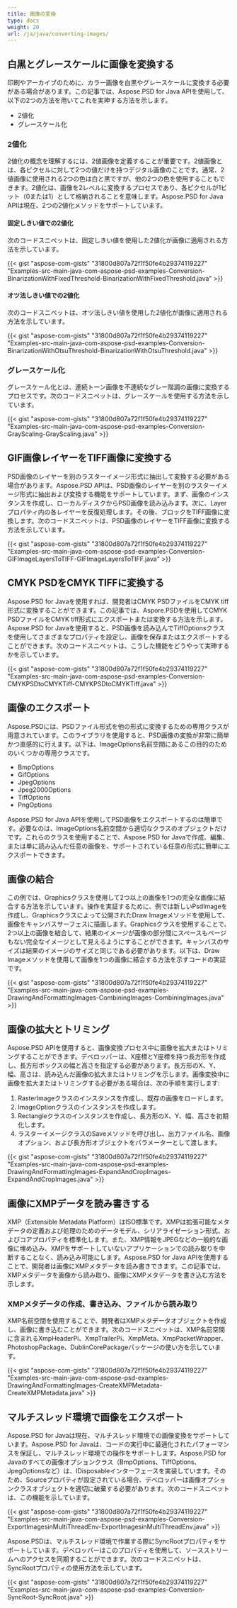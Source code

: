 ```yaml
---
title: 画像の変換
type: docs
weight: 20
url: /ja/java/converting-images/
---
```


## **白黒とグレースケールに画像を変換する**
印刷やアーカイブのために、カラー画像を白黒やグレースケールに変換する必要がある場合があります。この記事では、Aspose.PSD for Java APIを使用して、以下の2つの方法を用いてこれを実珅する方法を示します。

- 2値化
- グレースケール化
### **2値化**
2値化の概念を理解するには、2値画像を定義することが重要です。2値画像とは、各ピクセルに対して2つの値だけを持つデジタル画像のことです。通常、2値画像に使用される2つの色は白と黒ですが、他の2つの色を使用することもできます。2値化は、画像を2レベルに変換するプロセスであり、各ピクセルが1ビット（0または1）として格納されることを意味します。Aspose.PSD for Java APIは現在、2つの2値化メソッドをサポートしています。
#### **固定しきい値での2値化**
次のコードスニペットは、固定しきい値を使用した2値化が画像に適用される方法を示しています。



{{< gist "aspose-com-gists" "31800d807a72f1f50fe4b29374119227" "Examples-src-main-java-com-aspose-psd-examples-Conversion-BinarizationWithFixedThreshold-BinarizationWithFixedThreshold.java" >}}
#### **オツ法しきい値での2値化**
次のコードスニペットは、オツ法しきい値を使用した2値化が画像に適用される方法を示しています。



{{< gist "aspose-com-gists" "31800d807a72f1f50fe4b29374119227" "Examples-src-main-java-com-aspose-psd-examples-Conversion-BinarizationWithOtsuThreshold-BinarizationWithOtsuThreshold.java" >}}
### **グレースケール化**
グレースケール化とは、連続トーン画像を不連続なグレー階調の画像に変換するプロセスです。次のコードスニペットは、グレースケールを使用する方法を示しています。



{{< gist "aspose-com-gists" "31800d807a72f1f50fe4b29374119227" "Examples-src-main-java-com-aspose-psd-examples-Conversion-GrayScaling-GrayScaling.java" >}}
## **GIF画像レイヤーをTIFF画像に変換する**
PSD画像のレイヤーを別のラスターイメージ形式に抽出して変換する必要がある場合があります。Aspose.PSD APIは、PSD画像のレイヤーを別のラスターイメージ形式に抽出および変換する機能をサポートしています。まず、画像のインスタンスを作成し、ローカルディスクからPSD画像を読み込みます。次に、Layerプロパティ内の各レイヤーを反復処理します。その後、ブロックをTIFF画像に変換します。次のコードスニペットは、PSD画像のレイヤーをTIFF画像に変換する方法を示しています。



{{< gist "aspose-com-gists" "31800d807a72f1f50fe4b29374119227" "Examples-src-main-java-com-aspose-psd-examples-Conversion-GIFImageLayersToTIFF-GIFImageLayersToTIFF.java" >}}
## **CMYK PSDをCMYK TIFFに変換する**
Aspose.PSD for Javaを使用すれば、開発者はCMYK PSDファイルをCMYK tiff形式に変換することができます。この記事では、Aspore.PSDを使用してCMYK PSDファイルをCMYK tiff形式にエクスポートまたは変換する方法を示します。Aspose.PSD for Javaを使用すると、PSD画像を読み込んでTiffOptionsクラスを使用してさまざまなプロパティを設定し、画像を保存またはエクスポートすることができます。次のコードスニペットは、こうした機能をどうやって実珅するかを示しています。



{{< gist "aspose-com-gists" "31800d807a72f1f50fe4b29374119227" "Examples-src-main-java-com-aspose-psd-examples-Conversion-CMYKPSDtoCMYKTiff-CMYKPSDtoCMYKTiff.java" >}}
## **画像のエクスポート**
Aspose.PSDには、PSDファイル形式を他の形式に変換するための専用クラスが用意されています。このライブラリを使用すると、PSD画像の変換が非常に簡単かつ直感的に行えます。以下は、ImageOptions名前空間にあるこの目的のためのいくつかの専用クラスです。

- BmpOptions
- GifOptions
- JpegOptions
- Jpeg2000Options
- TiffOptions
- PngOptions

Aspose.PSD for Java APIを使用してPSD画像をエクスポートするのは簡単です。必要なのは、ImageOptions名前空間から適切なクラスのオブジェクトだけです。これらのクラスを使用することで、Aspose.PSD for Javaで作成、編集、または単に読み込んだ任意の画像を、サポートされている任意の形式に簡単にエクスポートできます。
## **画像の結合**
この例では、Graphicsクラスを使用して2つ以上の画像を1つの完全な画像に結合する方法を示しています。操作を実証するために、例では新しいPsdImageを作成し、Graphicsクラスによって公開されたDraw Imageメソッドを使用して、画像をキャンバスサーフェスに描画します。Graphicsクラスを使用することで、2つ以上の画像を結合して、結果のイメージが画像の部分間にスペースもページもない完全なイメージとして見えるようにすることができます。キャンバスのサイズは結果のイメージのサイズと同じである必要があります。以下は、Draw Imageメソッドを使用して画像を1つの画像に結合する方法を示すコードの実証です。



{{< gist "aspose-com-gists" "31800d807a72f1f50fe4b29374119227" "Examples-src-main-java-com-aspose-psd-examples-DrawingAndFormattingImages-CombiningImages-CombiningImages.java" >}}
## **画像の拡大とトリミング**
Aspose.PSD APIを使用すると、画像変換プロセス中に画像を拡大またはトリミングすることができます。デベロッパーは、X座標とY座標を持つ長方形を作成し、長方形ボックスの幅と高さを指定する必要があります。長方形のX、Y、幅、高さは、読み込んだ画像の拡大またはトリミングを示します。画像変換中に画像を拡大またはトリミングする必要がある場合は、次の手順を実行します:

1. RasterImageクラスのインスタンスを作成し、既存の画像をロードします。
1. ImageOptionクラスのインスタンスを作成します。
1. Rectangleクラスのインスタンスを作成し、長方形のX、Y、幅、高さを初期化します。
1. ラスターイメージクラスのSaveメソッドを呼び出し、出力ファイル名、画像オプション、および長方形オブジェクトをパラメーターとして渡します。



{{< gist "aspose-com-gists" "31800d807a72f1f50fe4b29374119227" "Examples-src-main-java-com-aspose-psd-examples-DrawingAndFormattingImages-ExpandAndCropImages-ExpandAndCropImages.java" >}}
## **画像にXMPデータを読み書きする**
XMP（Extensible Metadata Platform）はISO標準です。XMPは拡張可能なメタデータの定義および処理のためのデータモデル、シリアライゼーション形式、およびコアプロパティを標準化します。また、XMP情報をJPEGなどの一般的な画像に埋め込み、XMPをサポートしていないアプリケーションでの読み取りを中断することなく、読み込み可能にします。Aspose.PSD for Java APIを使用することで、開発者は画像にXMPメタデータを読み書きできます。この記事では、XMPメタデータを画像から読み取り、画像にXMPメタデータを書き込む方法を示します。
### **XMPメタデータの作成、書き込み、ファイルから読み取り**
XMP名前空間を使用することで、開発者はXMPメタデータオブジェクトを作成し、画像に書き込むことができます。次のコードスニペットは、XMP名前空間に含まれるXmpHeaderPi、XmpTrailerPi、XmpMeta、XmpPacketWrapper、PhotoshopPackage、DublinCorePackageパッケージの使い方を示しています。



{{< gist "aspose-com-gists" "31800d807a72f1f50fe4b29374119227" "Examples-src-main-java-com-aspose-psd-examples-DrawingAndFormattingImages-CreateXMPMetadata-CreateXMPMetadata.java" >}}
## **マルチスレッド環境で画像をエクスポート**
Aspose.PSD for Javaは現在、マルチスレッド環境での画像変換をサポートしています。Aspose.PSD for Javaは、コードの実行中に最適化されたパフォーマンスを保証し、マルチスレッド環境での操作をサポートします。Aspose.PSD for Javaのすべての画像オプションクラス（BmpOptions、TiffOptions、JpegOptionsなど）は、IDisposableインターフェースを実装しています。そのため、Sourceプロパティが設定されている場合、デベロッパーは画像オプションクラスオブジェクトを適切に破棄する必要があります。次のコードスニペットは、この機能を示しています。



{{< gist "aspose-com-gists" "31800d807a72f1f50fe4b29374119227" "Examples-src-main-java-com-aspose-psd-examples-Conversion-ExportImagesinMultiThreadEnv-ExportImagesinMultiThreadEnv.java" >}}



Aspose.PSDは、マルチスレッド環境で作業する際にSyncRootプロパティをサポートしています。デベロッパーはこのプロパティを使用して、ソースストリームへのアクセスを同期することができます。次のコードスニペットは、SyncRootプロパティの使用方法を示しています。



{{< gist "aspose-com-gists" "31800d807a72f1f50fe4b29374119227" "Examples-src-main-java-com-aspose-psd-examples-Conversion-SyncRoot-SyncRoot.java" >}}

